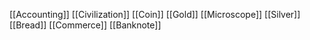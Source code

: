 [[Accounting]]
[[Civilization]]
[[Coin]]
[[Gold]]
[[Microscope]]
[[Silver]]
[[Bread]]
[[Commerce]]
[[Banknote]]
